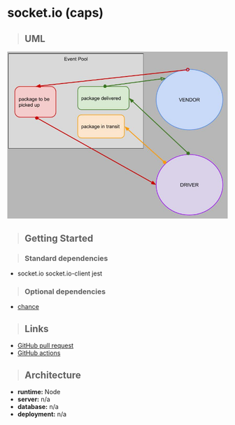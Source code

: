 # socket.io (caps)

> ## UML

![lab11 UML](./lab11_UML.jpg)

> ## Getting Started

> ### Standard dependencies

- socket.io socket.io-client jest

> ### Optional dependencies

- [chance](https://chancejs.com/)

> ## Links

- [GitHub pull request](https://github.com/schillerandrew/socket.io/pull/1)
- [GitHub actions](https://github.com/schillerandrew/socket.io/actions)

> ## Architecture

- **runtime:** Node
- **server:** n/a
- **database:** n/a
- **deployment:** n/a